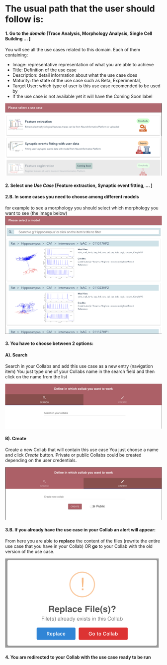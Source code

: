 
# The usual path that the user should follow is:
#### 1. Go to the *domain* [Trace Analysis, Morphology Analysis, Single Cell Building ... ]
You will see all the use cases related to this domain. Each of them containing:
- Image: representative representation of what you are able to achieve
- Title: Definition of the use case
- Description: detail information about what the use case does
- Maturity: the state of the use case such as Beta, Experimental, 
- Target User: which type of user is this use case recomended to be used by
- If the use case is not available yet it will have the Coming Soon label

![main page](/documentation/main.png?raw=true)

#### 2. Select one *Use Case* [Feature extraction, Synaptic event fitting, ... ]

#### 2.B. In some cases you need to choose among different models
 for example to see a morphology you should select which morphology you want to see (the image below)
![models](/documentation/models.png?raw=true)

#### 3. You have to choose between 2 options:

#### A). Search
Search in your Collabs and add this use case as a new entry (navigation item)
You just type one of your Collabs name in the search field and then click on the name from the list

![search](/documentation/search.png?raw=true)

#### B). Create
Create a new Collab that will contain this use case
You just choose a name and click *Create* button.
Private or public Collabs could be created depending on the user credentials.

![create](/documentation/create.png?raw=true)

#### 3.B. If you already have the use case in your Collab an alert will appear:
From here you are able to **replace** the content of the files (rewrite the entire use case that you have in your Collab) OR **go** to your Collab with the old version of the use case.

![replace](/documentation/replace.png?raw=true)

#### 4. You are redirected to your Collab with the use case ready to be run

